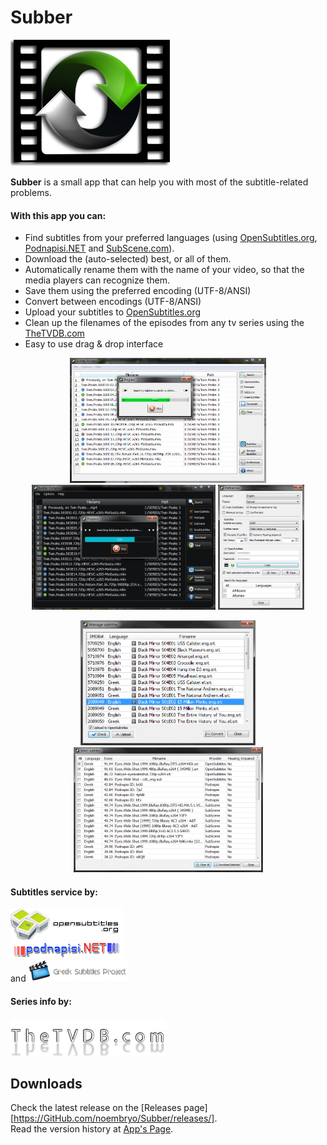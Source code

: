 # Subber
![subber_logo](https://raw.githubusercontent.com/noembryo/Subber/master/images/subber.png)


**Subber** is a small app that can help you with most of the subtitle-related problems.


#### With this app you can:

* Find subtitles from your preferred languages (using [OpenSubtitles.org](http://www.opensubtitles.org/),
[Podnapisi.NET](https://www.podnapisi.net/) and [SubScene.com](https://www.subscene.com/)).
* Download the (auto-selected) best, or all of them.
* Automatically rename them with the name of your video, so that the media players can recognize them.
* Save them using the preferred encoding (UTF-8/ANSI)
* Convert between encodings (UTF-8/ANSI)
* Upload your subtitles to [OpenSubtitles.org](http://www.opensubtitles.org/)
* Clean up the filenames of the episodes from any tv series using the
[TheTVDB.com](https://www.thetvdb.com/)
* Easy to use drag & drop interface

<p align="center">
  <a href="https://raw.githubusercontent.com/noembryo/Subber/master/images/subber_screen1.png">
    <img src="https://raw.githubusercontent.com/noembryo/Subber/master/images/subber_screen1.png" height="200"></a>
  <a href="https://raw.githubusercontent.com/noembryo/Subber/master/images/subber_screen2.png">
    <img src="https://raw.githubusercontent.com/noembryo/Subber/master/images/subber_screen2.png" height="200"></a>
  <a href="https://raw.githubusercontent.com/noembryo/Subber/master/images/subber_screen3.png">
    <img src="https://raw.githubusercontent.com/noembryo/Subber/master/images/subber_screen3.png" height="200"></a>
</p>
<p align="center">
  <a href="https://raw.githubusercontent.com/noembryo/Subber/master/images/subber_screen4.png">
    <img src="https://raw.githubusercontent.com/noembryo/Subber/master/images/subber_screen4.png" height="200"></a>
  <a href="https://raw.githubusercontent.com/noembryo/Subber/master/images/subber_screen5.png">
    <img src="https://raw.githubusercontent.com/noembryo/Subber/master/images/subber_screen5.png" height="200"></a>
</p>


#### Subtitles service by:
![OpenSubtitles.org](https://raw.githubusercontent.com/noembryo/Subber/master/images/os.png)  
![Podnapisi.NET](https://raw.githubusercontent.com/noembryo/Subber/master/images/pod.png)  
and ![GreekSubs](https://raw.githubusercontent.com/noembryo/Subber/master/images/greek_subs.png)  

#### Series info by:
![TheTVDB.com](https://raw.githubusercontent.com/noembryo/Subber/master/images/tvdb.png)


## Downloads
Check the latest release on the [Releases page][https://GitHub.com/noembryo/Subber/releases/].  
Read the version history at [App's Page](http://www.noembryo.com/apps.php?subber).

#
